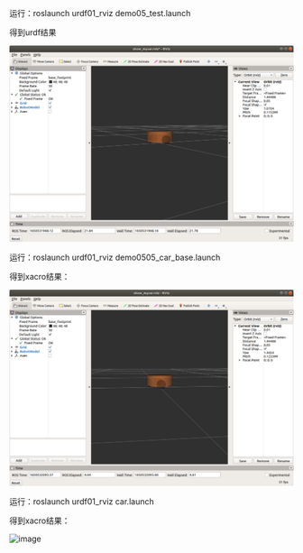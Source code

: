 运行：roslaunch urdf01_rviz demo05_test.launch

得到urdf结果

![image](https://github.com/Rao-Kai/ROS_Learning/blob/main/urdf%20%26%20xacro/images/urdf%E7%BB%93%E6%9E%9C.png)

运行：roslaunch urdf01_rviz demo0505_car_base.launch

得到xacro结果：

![image](https://github.com/Rao-Kai/ROS_Learning/blob/main/urdf%20%26%20xacro/images/xacro%E7%BB%93%E6%9E%9C1.png)

运行：roslaunch urdf01_rviz car.launch

得到xacro结果：

![image]()
